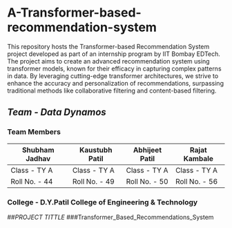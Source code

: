 # A-Transformer-based-recommendation-system
This repository hosts the Transformer-based Recommendation System project developed as part of an internship program by IIT Bombay EDTech. The project aims to create an advanced recommendation system using transformer models, known for their efficacy in capturing complex patterns in data.
By leveraging cutting-edge transformer architectures, we strive to enhance the accuracy and personalization of recommendations, surpassing traditional methods like collaborative filtering and content-based filtering.

## _Team - Data Dynamos_
### Team Members
| Shubham Jadhav  | Kaustubh Patil | Abhijeet Patil | Rajat Kambale |
|------------------|-------------------------|-------------------|-------------------|
| Class - TY A   |         Class - TY A |      Class - TY A |Class - TY A |
| Roll No. - 44   |       Roll No. - 49  |     Roll No. - 50  | Roll No. - 56   |

### College - D.Y.Patil College of Engineering & Technology

##_PROJECT TITTLE_
###Transformer_Based_Recommendations_System

